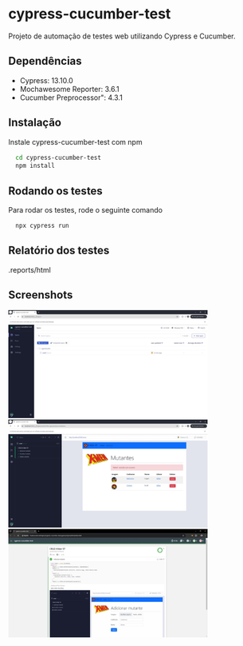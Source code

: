 # cypress-cucumber-test
Projeto de automação de testes web utilizando Cypress e Cucumber.

## Dependências
- Cypress: 13.10.0
- Mochawesome Reporter: 3.6.1
- Cucumber Preprocessor": 4.3.1


## Instalação
Instale cypress-cucumber-test com npm

```bash
  cd cypress-cucumber-test
  npm install
```

## Rodando os testes
Para rodar os testes, rode o seguinte comando

```bash
  npx cypress run
```
## Relatório dos testes
.reports/html

## Screenshots
<img src="https://github.com/rlhorochovec/cypress-cucumber-test/blob/develop/Screenshots/feature.jpg" width="400" /> <img src="https://github.com/rlhorochovec/cypress-cucumber-test/blob/develop/Screenshots/execucao.jpg" width="400" /> <img src="https://github.com/rlhorochovec/cypress-cucumber-test/blob/develop/Screenshots/report.jpg" width="400" />
